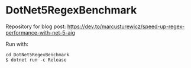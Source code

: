 # DotNet5RegexBenchmark

Repository for blog post: https://dev.to/marcusturewicz/speed-up-regex-performance-with-net-5-aig

Run with:

```
cd DotNet5RegexBenchmark
$ dotnet run -c Release
```
